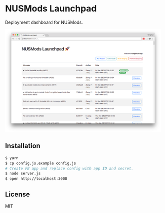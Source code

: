 # NUSMods Launchpad

Deployment dashboard for NUSMods.

![Demo](screenshots/demo.png)

## Installation

```sh
$ yarn
$ cp config.js.example config.js
# Create FB app and replace config with app ID and secret.
$ node server.js
$ open http://localhost:3000
```

## License

MIT
